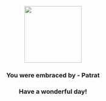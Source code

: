 <p align="center">
    <img src="https://raw.githubusercontent.com/PokeAPI/sprites/master/sprites/pokemon/504.png" width="150" height="150">
</p>
<h3 align="center">You were embraced by - <b>Patrat</b></h3>
<h3 align="center">Have a wonderful day!</h3>
